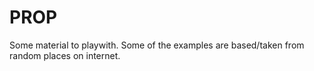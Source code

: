 # PROP
Some material to playwith.
Some of the examples are based/taken from random places on internet.

